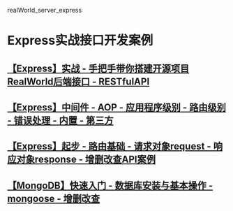 realWorld_server_express

#	Express实战接口开发案例



## [【Express】实战 - 手把手带你搭建开源项目RealWorld后端接口 - RESTfulAPI](https://juejin.cn/post/7023336392935604231#heading-30)



##	[【Express】中间件 - AOP - 应用程序级别 - 路由级别 - 错误处理 - 内置 - 第三方](https://juejin.cn/post/7022848797319364638)



##	[【Express】起步 - 路由基础 - 请求对象request - 响应对象response - 增删改查API案例](https://juejin.cn/post/7022539322670710798)



##	[【MongoDB】快速入门 - 数据库安装与基本操作 - mongoose - 增删改查](https://juejin.cn/post/7022851535461679141)